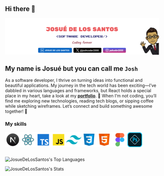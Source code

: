 ## Hi there 👋

<img
				src="./public/github banner.png"
				style="object-fit: cover"
				alt="banner"
        usemap="#social-media-map"
			/>

## My name is Josué but you can call me `Josh`

As a software developer, I thrive on turning ideas into functional and beautiful applications. My journey in the tech world has been exciting—I’ve dabbled in various languages and frameworks, but React holds a special place in my heart, take a look at my [**portfolio**](https://portfolio-website-pi-one.vercel.app/). 🚀 When I’m not coding, you’ll find me exploring new technologies, reading tech blogs, or sipping coffee while sketching wireframes. Let’s connect and build something awesome together! 🌟

### My skills

<div style="display:flex;">
  <img width="50" src="./public/next.js.png" alt="Next.js"/>
  <img width="50" src="./public/react-icon.png" alt="react logo"/>
  <img width="50" src="./public/typescript-icon.png" alt="typescript logo"/>
  <img width="50" src="./public/javascript-icon.png" alt="javascript logo"/>
  <img width="50" src="./public/tailwind-icon.png" alt="tailwind logo"/>
  <img width="50" src="./public/css-icon.png" alt="css logo"/>
  <img width="50" src="./public/html-icon.png" alt="html logo"/>
  <img width="50" src="./public/figma-icon.png" alt="figma logo"/>
  <img width="50" src="./public/photoshop.png" alt="photoshop logo"/>
</div>

<br/>

![JosueDeLosSantos's Top Languages](https://github-readme-stats.vercel.app/api/top-langs/?username=JosueDeLosSantos&theme=highcontrast&show_icons=true&hide_border=false&layout=compact)

![JosueDeLosSantos's Stats](https://github-readme-stats.vercel.app/api?username=JosueDeLosSantos&theme=highcontrast&show_icons=true&hide_border=false&count_private=true)
